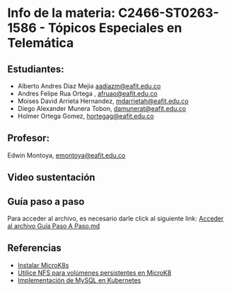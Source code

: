 # Info de la materia: C2466-ST0263-1586 - Tópicos Especiales en Telemática
## Estudiantes:
- Alberto Andres Diaz Mejia aadiazm@eafit.edu.co
- Andres Felipe Rua Ortega , afruao@eafit.edu.co
- Moises David Arrieta Hernandez, mdarrietah@eafit.edu.co
- Diego Alexander Munera Tobon, damunerat@eafit.edu.co
- Holmer Ortega Gomez, hortegag@eafit.edu.co
## Profesor: 
 Edwin Montoya, emontoya@eafit.edu.co
## Video sustentación
## Guía paso a paso
Para acceder al archivo, es necesario darle click al siguiente link: 
[Acceder al archivo Guía Paso A Paso.md](https://github.com/AlbertoD10-10/Proyecto-2/blob/main/Guia%20Paso%20A%20Paso)
## Referencias
- [Instalar MicroK8s](https://microk8s.io/#install-microk8s)
- [Utilice NFS para volúmenes persistentes en MicroK8](https://microk8s.io/docs/how-to-nfs)
- [Implementación de MySQL en Kubernetes](https://medium.com/@midejoseph24/deploying-mysql-on-kubernetes-16758a42a746)
